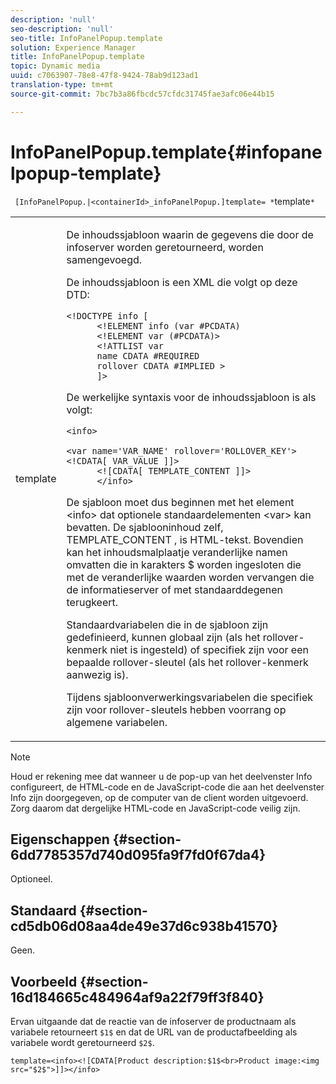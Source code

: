 ```yaml
---
description: 'null'
seo-description: 'null'
seo-title: InfoPanelPopup.template
solution: Experience Manager
title: InfoPanelPopup.template
topic: Dynamic media
uuid: c7063907-78e8-47f8-9424-78ab9d123ad1
translation-type: tm+mt
source-git-commit: 7bc7b3a86fbcdc57cfdc31745fae3afc06e44b15

---
```



# InfoPanelPopup.template{#infopanelpopup-template}

` [InfoPanelPopup.|<containerId>_infoPanelPopup.]template= *`template`*`

<table id="table_A6B1B446A7AE4A4A8B552C07EC88E518"> 
 <tbody> 
  <tr> 
   <td> <p> <span class="codeph"><span class="varname"> template</span></span> </p> </td> 
   <td> <p>De inhoudssjabloon waarin de gegevens die door de infoserver worden geretourneerd, worden samengevoegd. </p> <p>De inhoudssjabloon is een XML die volgt op deze DTD: </p> <p> <code>&lt;!DOCTYPE&nbsp;info&nbsp;[
      &lt;!ELEMENT&nbsp;info&nbsp;(var&nbsp;#PCDATA)
      &lt;!ELEMENT&nbsp;var&nbsp;(#PCDATA)&gt;
      &lt;!ATTLIST&nbsp;var&nbsp;
      name&nbsp;CDATA&nbsp;#REQUIRED
      rollover&nbsp;CDATA&nbsp;#IMPLIED&nbsp;&gt;
      ]&gt;</code> </p> <p>De werkelijke syntaxis voor de inhoudssjabloon is als volgt: </p> <p> <code>&lt;info&gt;
      &lt;var&nbsp;name='VAR_NAME'&nbsp;rollover='ROLLOVER_KEY'&gt;&lt;!CDATA[&nbsp;VAR_VALUE&nbsp;]]&gt;
      &lt;![CDATA[&nbsp;TEMPLATE_CONTENT&nbsp;]]&gt;
      &lt;/info&gt;</code> </p> <p>De sjabloon moet dus beginnen met het element <span class="codeph"> &lt;info&gt;</span> dat optionele standaardelementen <span class="codeph"> &lt;var&gt;</span> kan bevatten. De sjablooninhoud zelf, <span class="codeph"> TEMPLATE_CONTENT</span> , is HTML-tekst. Bovendien kan het inhoudsmalplaatje veranderlijke namen omvatten die in karakters <span class="codeph"> $</span> worden ingesloten die met de veranderlijke waarden worden vervangen die de informatieserver of met standaarddegenen terugkeert. </p> <p>Standaardvariabelen die in de sjabloon zijn gedefinieerd, kunnen globaal zijn (als het rollover-kenmerk niet is ingesteld) of specifiek zijn voor een bepaalde rollover-sleutel (als het rollover-kenmerk aanwezig is). </p> <p>Tijdens sjabloonverwerkingsvariabelen die specifiek zijn voor rollover-sleutels hebben voorrang op algemene variabelen. </p> </td> 
  </tr> 
 </tbody> 
</table>

>[!NOTE]
>
>Houd er rekening mee dat wanneer u de pop-up van het deelvenster Info configureert, de HTML-code en de JavaScript-code die aan het deelvenster Info zijn doorgegeven, op de computer van de client worden uitgevoerd. Zorg daarom dat dergelijke HTML-code en JavaScript-code veilig zijn.

## Eigenschappen {#section-6dd7785357d740d095fa9f7fd0f67da4}

Optioneel.

## Standaard {#section-cd5db06d08aa4de49e37d6c938b41570}

Geen.

## Voorbeeld {#section-16d184665c484964af9a22f79ff3f840}

Ervan uitgaande dat de reactie van de infoserver de productnaam als variabele retourneert `$1$` en dat de URL van de productafbeelding als variabele wordt geretourneerd `$2$`.

`template=<info><![CDATA[Product description:$1$<br>Product image:<img src="$2$">]]></info>`
